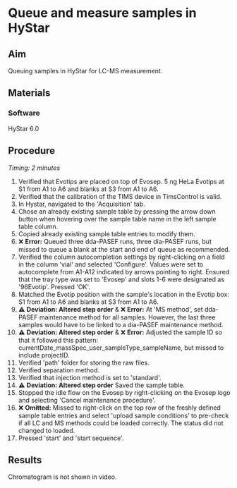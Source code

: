 # Queue and measure samples in HyStar


## Aim
Queuing samples in HyStar for LC-MS measurement.


## Materials

### Software
HyStar 6.0


## Procedure
*Timing: 2 minutes*

1. Verified that Evotips are placed on top of Evosep. 5 ng HeLa Evotips at S1 from A1 to A6 and blanks at S3 from A1 to A6.
2. Verified that the calibration of the TIMS device in TimsControl is valid.
3. In Hystar, navigated to the 'Acquisition' tab.
4. Chose an already existing sample table by pressing the arrow down button when hovering over the sample table name in the left sample table column.
5. Copied already existing sample table entries to modify them.
7. ❌ **Error:** Queued three dda-PASEF runs, three dia-PASEF runs, but missed to queue a blank at the start and end of queue as recommended.
8. Verified the column autocompletion settings by right-clicking on a field in the column 'vial' and selected 'Configure'. Values were set to autocomplete from A1-A12 indicated by arrows pointing to right. Ensured that the tray type was set to 'Evosep' and slots 1-6 were designated as '96Evotip'. Pressed 'OK'.
9. Matched the Evotip position with the sample's location in the Evotip box: S1 from A1 to A6 and blanks at S3 from A1 to A6. 
13. ⚠️ **Deviation: Altered step order** & ❌ **Error:** At 'MS method', set dda-PASEF maintenance method for all samples. However, the last three samples would have to be linked to a dia-PASEF maintenance method.
6. ⚠️ **Deviation: Altered step order** & ❌ **Error:** Adjusted the sample ID so that it followed this pattern: currentDate_massSpec_user_sampleType_sampleName, but missed to include projectID.
10. Verified 'path' folder for storing the raw files.
11. Verified separation method.
12. Verified that injection method is set to 'standard'.
15. ⚠️ **Deviation: Altered step order** Saved the sample table.
14. Stopped the idle flow on the Evosep by right-clicking on the Evosep logo and selecting 'Cancel maintenance procedure'.
16. ❌ **Omitted:** Missed to right-click on the top row of the freshly defined sample table entries and select 'upload sample conditions' to pre-check if all LC and MS methods could be loaded correctly. The status did not changed to loaded.
17. Pressed 'start' and 'start sequence'.


## Results
Chromatogram is not shown in video.
